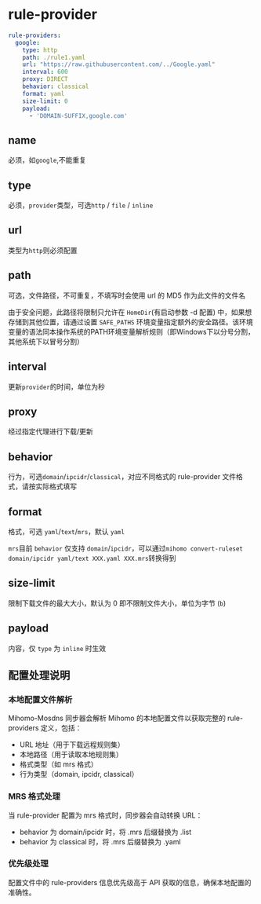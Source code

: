 # rule-provider

```{.yaml linenums="1"}
rule-providers:
  google:
    type: http
    path: ./rule1.yaml
    url: "https://raw.githubusercontent.com/../Google.yaml"
    interval: 600
    proxy: DIRECT
    behavior: classical
    format: yaml
    size-limit: 0
    payload:
      - 'DOMAIN-SUFFIX,google.com'
```

## name

必须，如`google`,不能重复

## type

必须，`provider`类型，可选`http` / `file` / `inline`

## url

类型为`http`则必须配置

## path

可选，文件路径，不可重复，不填写时会使用 url 的 MD5 作为此文件的文件名

由于安全问题，此路径将限制只允许在 `HomeDir`(有启动参数 -d 配置) 中，如果想存储到其他位置，请通过设置 `SAFE_PATHS` 环境变量指定额外的安全路径。该环境变量的语法同本操作系统的PATH环境变量解析规则（即Windows下以分号分割，其他系统下以冒号分割）

## interval

更新`provider`的时间，单位为秒

## proxy

经过指定代理进行下载/更新

## behavior

行为，可选`domain`/`ipcidr`/`classical`，对应不同格式的 rule-provider 文件格式，请按实际格式填写

## format

格式，可选 `yaml`/`text`/`mrs`，默认 `yaml`

`mrs`目前 `behavior` 仅支持 `domain`/`ipcidr`，可以通过`mihomo convert-ruleset domain/ipcidr yaml/text XXX.yaml XXX.mrs`转换得到

## size-limit

限制下载文件的最大大小，默认为 0 即不限制文件大小，单位为字节 (`b`)

## payload

内容，仅 `type` 为 `inline` 时生效

## 配置处理说明

### 本地配置文件解析

Mihomo-Mosdns 同步器会解析 Mihomo 的本地配置文件以获取完整的 rule-providers 定义，包括：
- URL 地址（用于下载远程规则集）
- 本地路径（用于读取本地规则集）
- 格式类型（如 mrs 格式）
- 行为类型（domain, ipcidr, classical）

### MRS 格式处理

当 rule-provider 配置为 mrs 格式时，同步器会自动转换 URL：
- behavior 为 domain/ipcidr 时，将 .mrs 后缀替换为 .list
- behavior 为 classical 时，将 .mrs 后缀替换为 .yaml

### 优先级处理

配置文件中的 rule-providers 信息优先级高于 API 获取的信息，确保本地配置的准确性。